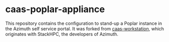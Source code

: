 # caas-poplar-appliance

This repository contains the configuration to stand-up a Poplar instance in the Azimuth self service portal. It was forked from [caas-workstation](https://github.com/stackhpc/caas-workstation.git), which originates with StackHPC, the developers of Azimuth.
